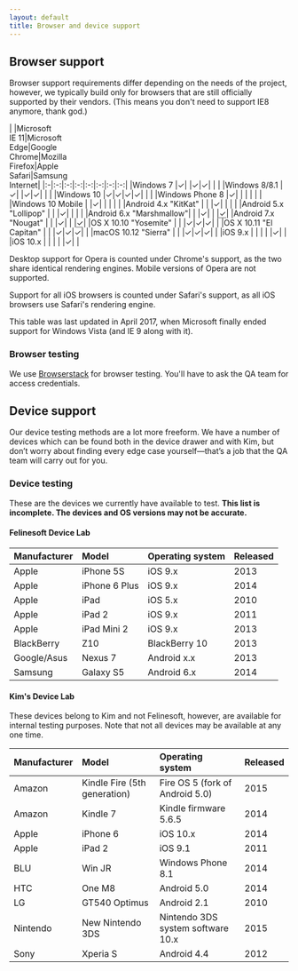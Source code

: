 ```yaml
---
layout: default
title: Browser and device support
---
```


## Browser support

Browser support requirements differ depending on the needs of the project, however, we typically build only for browsers that are still officially supported by their vendors. (This means you don't need to support IE8 anymore, thank god.)

|  |Microsoft<br>IE 11|Microsoft<br>Edge|Google<br>Chrome|Mozilla<br>Firefox|Apple<br>Safari|Samsung<br>Internet|
|:-|:-:|:-:|:-:|:-:|:-:|:-:|:-:|
|Windows 7                |✓| |✓|✓| | |
|Windows 8/8.1            |✓| |✓|✓| | |
|Windows 10               |✓|✓|✓|✓| | |
|Windows Phone 8          |✓| | | | | |
|Windows 10 Mobile        | |✓| | | | |
|Android 4.x "KitKat"     | | |✓| | | |
|Android 5.x "Lollipop"   | | |✓| | | |
|Android 6.x "Marshmallow"| | |✓| | |<abbr title="Where applicable">✓</abbr>|
|Android 7.x "Nougat"     | | |✓| | |<abbr title="Where applicable">✓</abbr>|
|OS X 10.10 "Yosemite"   | | |✓|✓|✓| |
|OS X 10.11 "El Capitan" | | |✓|✓|✓| |
|macOS 10.12 "Sierra"     | | |✓|✓|✓| |
|iOS 9.x                  | | | | |✓| |
|iOS 10.x                 | | | | |✓| |

<aside class="aside aside--tangent">
Desktop support for Opera is counted under Chrome's support, as the two share identical rendering engines. Mobile versions of Opera are not supported.

Support for all iOS browsers is counted under Safari's support, as all iOS browsers use Safari's rendering engine.
</aside>

<aside class="aside aside--tangent">
This table was last updated in April 2017, when Microsoft finally ended support for Windows Vista (and IE 9 along with it).
</aside>

### Browser testing

We use [Browserstack](http://browserstack.com) for browser testing. You'll have to ask the QA team for access credentials.

## Device support

Our device testing methods are a lot more freeform. We have a number of devices which can be found both in the device drawer and with Kim, but don’t worry about finding every edge case yourself—that’s a job that the QA team will carry out for you.

### Device testing

These are the devices we currently have available to test. **This list is incomplete. The devices and OS versions may not be accurate.**

#### Felinesoft Device Lab

|Manufacturer|Model|Operating system|Released|
|:-----------|:----|:---------------|:-------|
|Apple|iPhone 5S|iOS 9.x|2013|
|Apple|iPhone 6 Plus|iOS 9.x|2014|
|Apple|iPad|iOS 5.x|2010|
|Apple|iPad 2|iOS 9.x|2011|
|Apple|iPad Mini 2|iOS 9.x|2013|
|BlackBerry|Z10|BlackBerry 10|2013|
|Google/Asus|Nexus 7|Android x.x|2013|
|Samsung|Galaxy S5|Android 6.x|2014|

#### Kim's Device Lab

These devices belong to Kim and not Felinesoft, however, are available for internal testing purposes. Note that not all devices may be available at any one time.

|Manufacturer|Model|Operating system|Released|
|:-----------|:----|:---------------|:-------|
|Amazon|Kindle Fire (5th generation)|Fire OS 5 (fork of Android 5.0)|2015|
|Amazon|Kindle 7|Kindle firmware 5.6.5|2014|
|Apple|iPhone 6|iOS 10.x|2014|
|Apple|iPad 2|iOS 9.1|2011|
|BLU|Win JR|Windows Phone 8.1|2014|
|HTC|One M8|Android 5.0|2014|
|LG|GT540 Optimus|Android 2.1|2010|
|Nintendo|New Nintendo 3DS|Nintendo 3DS system software 10.x|2015|
|Sony|Xperia S|Android 4.4|2012|
